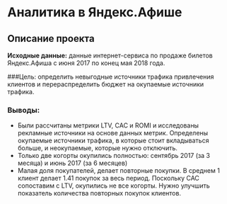 # Аналитика в Яндекс.Афише
## Описание проекта
**Исходные данные:** данные интернет-сервиса по продаже билетов Яндекс.Афиша с июня 2017 по конец мая 2018 года.

###Цель: определить невыгодные источники трафика привлечения клиентов и перераспределить бюджет на окупаемые источники трафика.

### Выводы:
- Были рассчитаны метрики LTV, CAC и ROMI и исследованы рекламные источники на основе данных метрик. Определены окупаемые источники трафика, в которые стоит вкладываться больше, и неокупаемые, которые нужно отключить.
- Только две когорты окупились полностью: сентябрь 2017 (за 3 месяца) и июнь 2017 (за 6 месяцев)
- Малая доля покупателей, делает повторные покупки. В среднем 1 клиент делает 1.41 покупок за весь период. Поскольку CAC сопоставим с LTV, окупились не все когорты. Нужно улучшить показатель количества повторных покупок клиентов.
